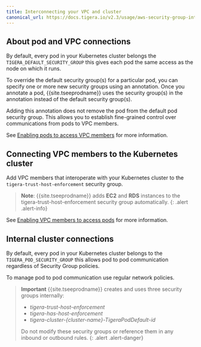 ```yaml
---
title: Interconnecting your VPC and cluster
canonical_url: https://docs.tigera.io/v2.3/usage/aws-security-group-integration/interconnection
---
```



## About pod and VPC connections

By default, every pod in your Kubernetes cluster belongs the `TIGERA_DEFAULT_SECURITY_GROUP` this gives each pod the same access as the node on which it runs.

To override the default security group(s) for a particular pod, you can specify one
or more new security groups using an annotation. Once you annotate a pod, {{site.tseeprodname}}
uses the security group(s) in the annotation instead of the default security group(s).

Adding this annotation does not remove the pod from the default pod security group.
This allows you to establish fine-grained control over communications from pods to
VPC members.

See [Enabling pods to access VPC members](/{{page.version}}/usage/aws-security-group-integration/pod-access) for more information.


## Connecting VPC members to the Kubernetes cluster

Add VPC members that interoperate with your Kubernetes
cluster to the `tigera-trust-host-enforcement` security group.


> **Note**: {{site.tseeprodname}} adds __EC2__ and __RDS__ instances to the tigera-trust-host-enforcement
security group automatically.
{: .alert .alert-info}


See
[Enabling VPC members to access pods](/{{page.version}}/usage/aws-security-group-integration/vpc-member-access) for more information.



## Internal cluster connections

By default, every pod in your Kubernetes cluster belongs to the `TIGERA_POD_SECURITY_GROUP`
this allows pod to pod communication regardless of Security Group policies.

To manage pod to pod communication use regular network policies.





> **Important** {{site.tseeprodname}} creates and uses three security groups internally:
>
> - _tigera-trust-host-enforcement_
> - _tigera-has-host-enforcement_
> - _tigera-cluster-{cluster-name}-TigeraPodDefault-id_
>
> Do not modify these security groups or reference them in any inbound or outbound rules.
{: .alert .alert-danger}


